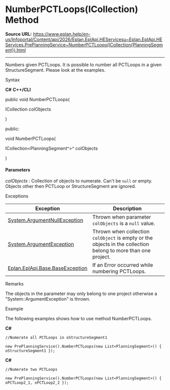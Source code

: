 # NumberPCTLoops(ICollection<PlanningSegment>) Method

**Source URL:** https://www.eplan.help/en-us/Infoportal/Content/api/2026/Eplan.EplApi.HEServicesu~Eplan.EplApi.HEServices.PrePlanningService~NumberPCTLoops(ICollection{PlanningSegment}).html

---

Numbers given PCTLoops. It is possible to number all PCTLoops in a given StructureSegment. Please look at the examples.

Syntax

**C#**
**C++/CLI**


public void NumberPCTLoops( 

   ICollection<PlanningSegment> colObjects

)

public:

void NumberPCTLoops( 

   ICollection<PlanningSegment^>^ colObjects

)


#### Parameters

*colObjects*
:   Collection of objects to numerate. Can't be `null` or empty. Objects other then PCTLoop or StructureSegment are ignored.

Exceptions

| Exception | Description |
| --- | --- |
| [System.ArgumentNullException](#) | Thrown when parameter `colObjects` is a `null` value. |
| [System.ArgumentException](#) | Thrown when collection `colObject` is empty or the objects in the collection belong to more than one project. |
| [Eplan.EplApi.Base.BaseException](Eplan.EplApi.Baseu~Eplan.EplApi.Base.BaseException.html) | If an Error occurred while numbering PCTLoops. |

Remarks

The objects in the parameter may only belong to one project otherwise a "System::ArgumentException" is thrown.

Example

The following examples shows how to use method NumberPCTLoops.

**C#**

```
//Numerate all PCTLoops in oStructureSegment1                

new PrePlanningService().NumberPCTLoops(new List<PlanningSegment>() { oStructureSegment1 });

```

**C#**

```
//Numerate two PCTLoops             

new PrePlanningService().NumberPCTLoops(new List<PlanningSegment>() { oPCTLoop2_1, oPCTLoop2_2 });

```
